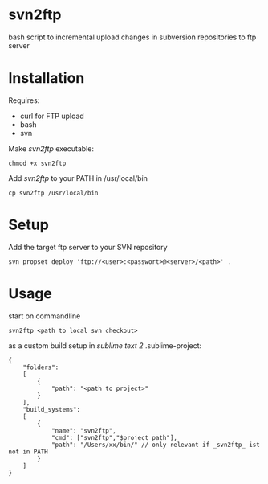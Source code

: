 svn2ftp
=======

bash script to incremental upload changes in subversion repositories to ftp server

Installation
============

Requires:
* curl for FTP upload
* bash
* svn

Make _svn2ftp_ executable:

	chmod +x svn2ftp
	
Add _svn2ftp_ to your PATH in /usr/local/bin

	cp svn2ftp /usr/local/bin
	
Setup
=====

Add the target ftp server to your SVN repository

	svn propset deploy 'ftp://<user>:<passwort>@<server>/<path>' .
	
Usage
=====

start on commandline

	svn2ftp <path to local svn checkout>
	
as a custom build setup in _sublime text 2_ <projectname>.sublime-project:

	{
		"folders":
		[
			{
				"path": "<path to project>"
			}
		],
		"build_systems":
	    [
	        {
	            "name": "svn2ftp",
	            "cmd": ["svn2ftp","$project_path"],
	            "path": "/Users/xx/bin/" // only relevant if _svn2ftp_ ist not in PATH
	        }
	    ]
	}
